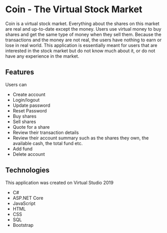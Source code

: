 # Coin - The Virtual Stock Market

Coin is a virtual stock market. Everything about the shares on this market are real and up-to-date except the money. 
Users use virtual money to buy shares and get the same type of money when they sell them. 
Because the transactions and the money are not real, the users have nothing to earn or lose in real world.
This application is essentially meant for users that are interested in the stock market but do not know much about it, or do not have any experience in the market.

## Features

Users can

- Create account
- Login/logout
- Update password
- Reset Password
- Buy shares
- Sell shares
- Quote for a share
- Review their transaction details
- Review their account summary such as the shares they own, the available cash, the total fund etc.
- Add fund
- Delete account

## Technologies

This application was created on Virtual Studio 2019

- C#
- ASP.NET Core 
- JavaScript
- HTML
- CSS
- SQL
- Bootstrap

